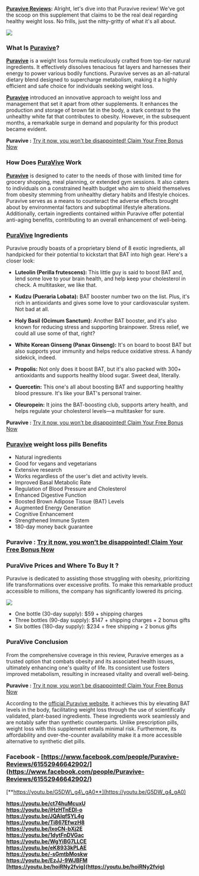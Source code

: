 **[Puravive Reviews](https://www.facebook.com/people/Puravive-Reviews/61552946642902/):** Alright, let's dive into that Puravive review! We've got the scoop on this supplement that claims to be the real deal regarding healthy weight loss. No frills, just the nitty-gritty of what it's all about.

[![](https://blogger.googleusercontent.com/img/b/R29vZ2xl/AVvXsEiZsIMUBUtbXg6Khkq-wJ_EOjBEk5Du6gKw1Ux3bYHZP-4Ug9qdDn8dG-_nXYRQjpEVQRJqXW4ysLDciRlHRGWouzQYGAj4vr3wBazoYqFqDSahRbEqTcmqEb-4ttUWCElNpKbufBETlo24MwbU88rSdW_Z1mN4zSq9lzZIffulX9bsd07nR4Dr238XHhY/w640-h358/images.jpg)](https://snoppymart.com/shop-puravive)

### **What Is [Puravive](https://lookerstudio.google.com/reporting/d9a07101-746c-4b97-ac25-df69efd90bd2)?**

[**Puravive**](https://sites.google.com/view/puravivereviewsexperiencethedi/home) is a weight loss formula meticulously crafted from top-tier natural ingredients. It effectively dissolves tenacious fat layers and harnesses their energy to power various bodily functions. Puravive serves as an all-natural dietary blend designed to supercharge metabolism, making it a highly efficient and safe choice for individuals seeking weight loss.

[**Puravive**](https://www.weddingwire.com/wedding-forums/puravive-reviews-truth-exposed-fake-weight-loss-pills-or-real-results/f5f8851e848bb142.html) introduced an innovative approach to weight loss and management that set it apart from other supplements. It enhances the production and storage of brown fat in the body, a stark contrast to the unhealthy white fat that contributes to obesity. However, in the subsequent months, a remarkable surge in demand and popularity for this product became evident.

**Puravive :** [Try it now, you won’t be disappointed! Claim Your Free Bonus Now](https://snoppymart.com/shop-puravive)

### How Does [PuraVive](https://youtu.be/G5DW_g4_gA0) Work 

[**Puravive**](https://groups.google.com/g/puravive-reviews-click-here/c/K20jWHQeDZs) is designed to cater to the needs of those with limited time for grocery shopping, meal planning, or extended gym sessions. It also caters to individuals on a constrained health budget who aim to shield themselves from obesity stemming from unhealthy dietary habits and lifestyle choices. Puravive serves as a means to counteract the adverse effects brought about by environmental factors and suboptimal lifestyle alterations. Additionally, certain ingredients contained within Puravive offer potential anti-aging benefits, contributing to an overall enhancement of well-being.

### [PuraVive](https://www.remotehub.com/portfolios/details/puravive-reviews-revitalize-your-skin-with-6541ee8eedae3a7d5d716908) Ingredients 

Puravive proudly boasts of a proprietary blend of 8 exotic ingredients, all handpicked for their potential to kickstart that BAT into high gear. Here's a closer look:

*   **Luteolin (Perilla frutescens):** This little guy is said to boost BAT and, lend some love to your brain health, and help keep your cholesterol in check. A multitasker, we like that.

*   **Kudzu (Pueraria Lobata):** BAT booster number two on the list. Plus, it's rich in antioxidants and gives some love to your cardiovascular system. Not bad at all.

*   **Holy Basil (Ocimum Sanctum):** Another BAT booster, and it's also known for reducing stress and supporting brainpower. Stress relief, we could all use some of that, right?

*   **White Korean Ginseng (Panax Ginseng):** It's on board to boost BAT but also supports your immunity and helps reduce oxidative stress. A handy sidekick, indeed.

*   **Propolis:** Not only does it boost BAT, but it's also packed with 300+ antioxidants and supports healthy blood sugar. Sweet deal, literally.

*   **Quercetin:** This one's all about boosting BAT and supporting healthy blood pressure. It's like your BAT's personal trainer.

*   **Oleuropein:** It joins the BAT-boosting club, supports artery health, and helps regulate your cholesterol levels—a multitasker for sure.

**Puravive :** [Try it now, you won’t be disappointed! Claim Your Free Bonus Now](https://snoppymart.com/shop-puravive)

### [Puravive](https://soundcloud.com/fosbaldo-tresean/puravive-reviews-your-path-to-radiant-skin) weight loss pills Benefits

*   Natural ingredients 
*   Good for vegans and vegetarians 
*   Extensive research  
*   Works regardless of the user's diet and activity levels.  
*   Improved Basal Metabolic Rate 
*   Regulation of Blood Pressure and Cholesterol 
*   Enhanced Digestive Function 
*   Boosted Brown Adipose Tissue (BAT) Levels 
*   Augmented Energy Generation 
*   Cognitive Enhancement 
*   Strengthened Immune System 
*   180-day money back guarantee  
    

### **Puravive :** [Try it now, you won’t be disappointed! Claim Your Free Bonus Now](https://snoppymart.com/shop-puravive)

### PuraVive Prices and Where To Buy It ?

Puravive is dedicated to assisting those struggling with obesity, prioritizing life transformations over excessive profits. To make this remarkable product accessible to millions, the company has significantly lowered its pricing.

[![](https://blogger.googleusercontent.com/img/b/R29vZ2xl/AVvXsEhYnDbz-Wh1jfEtkYKcVw4m8_oExP2bGW8YMF85JBz0UhVxpUwE_2zRggOXKyY6hJRTsIvpJKT1EB1k4LR6-ARMoV9229Qrl0uPf1x9bLBwTKQUqy4zecbguSH9mYCPUMFTcva7JhyImC3q-TDs8MbAX535AKNdUS8V2m57eEMn5pgwivpmDHNVDKkBA0U/w640-h418/34351790_web1_M2-Puravive-Pricing.jpeg)](https://snoppymart.com/shop-puravive)

*   One bottle (30-day supply): $59 + shipping charges 
*   Three bottles (90-day supply): $147 + shipping charges + 2 bonus gifts 
*   Six bottles (180-day supply): $234 + free shipping + 2 bonus gifts

### PuraVive Conclusion 

From the comprehensive coverage in this review, Puravive emerges as a trusted option that combats obesity and its associated health issues, ultimately enhancing one's quality of life. Its consistent use fosters improved metabolism, resulting in increased vitality and overall well-being. 

**Puravive :** [Try it now, you won’t be disappointed! Claim Your Free Bonus Now](https://snoppymart.com/shop-puravive)

According to the [official Puravive website](https://snoppymart.com/shop-puravive), it achieves this by elevating BAT levels in the body, facilitating weight loss through the use of scientifically validated, plant-based ingredients. These ingredients work seamlessly and are notably safer than synthetic counterparts. Unlike prescription pills, weight loss with this supplement entails minimal risk. Furthermore, its affordability and over-the-counter availability make it a more accessible alternative to synthetic diet pills.

### **Facebook - [https://www.facebook.com/people/Puravive-Reviews/61552946642902/](https://www.facebook.com/people/Puravive-Reviews/61552946642902/)**

[**https://youtu.be/G5DW\_g4\_gA0**](https://youtu.be/G5DW_g4_gA0)

**[https://youtu.be/ct74huMcuxU  
](https://youtu.be/ct74huMcuxU)****[https://youtu.be/iHzHTnEDl-o  
](https://youtu.be/iHzHTnEDl-o)****[https://youtu.be/JQAlqfSYL4g  
](https://youtu.be/JQAlqfSYL4g)****[https://youtu.be/Ti867EfwzH8  
](https://youtu.be/Ti867EfwzH8)****[https://youtu.be/IxoCN-bXj2E  
](https://youtu.be/IxoCN-bXj2E)****[https://youtu.be/1dytFnDVGac  
](https://youtu.be/1dytFnDVGac)****[https://youtu.be/WgYiBG7LLCE  
](https://youtu.be/WgYiBG7LLCE)****[https://youtu.be/eK8933kPLAE  
](https://youtu.be/eK8933kPLAE)****[https://youtu.be/-sGmtbMoskw  
](https://youtu.be/-sGmtbMoskw)****[https://youtu.be/EzJJ-9WJBFM  
](https://youtu.be/EzJJ-9WJBFM)****[https://youtu.be/hoiRNy2fvig](https://youtu.be/hoiRNy2fvig)**
